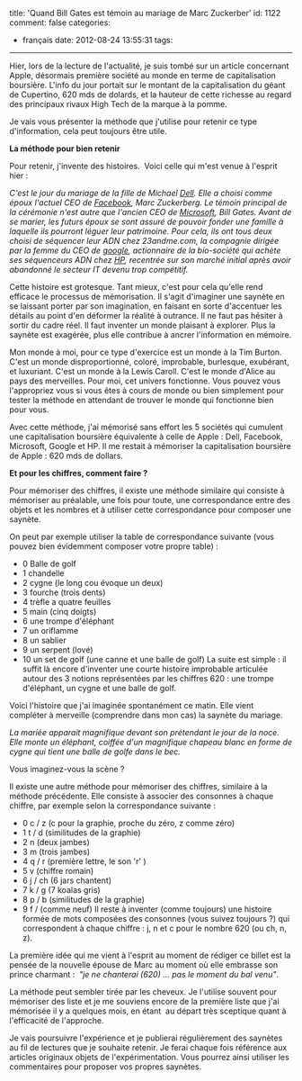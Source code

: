 title: 'Quand Bill Gates est témoin au mariage de Marc Zuckerber'
id: 1122
comment: false
categories:
  - français
date: 2012-08-24 13:55:31
tags:
---

Hier, lors de la lecture de l'actualité, je suis tombé sur un article concernant Apple, désormais première société au monde en terme de capitalisation boursière. L'info du jour portait sur le montant de la capitalisation du géant de Cupertino, 620 mds de dolards, et la hauteur de cette richesse au regard des principaux rivaux High Tech de la marque à la pomme.

Je vais vous présenter la méthode que j'utilise pour retenir ce type d'information, cela peut toujours être utile.

**La méthode pour bien retenir**

Pour retenir, j'invente des histoires.  Voici celle qui m'est venue à l'esprit hier :

_C'est le jour du mariage de la fille de Michael <span style="text-decoration: underline">Dell</span>. Elle a choisi comme époux l'actuel CEO de <span style="text-decoration: underline">Facebook</span>, Marc Zuckerberg. Le témoin principal de la cérémonie n'est autre que l'ancien CEO de <span style="text-decoration: underline">Microsoft</span>, Bill Gates. Avant de se marier, les futurs époux se sont assuré de pouvoir fonder une famille à laquelle ils pourront léguer leur patrimoine. Pour cela, ils ont tous deux choisi de séquencer leur ADN chez 23andme.com, la compagnie dirigée par la femme du CEO de <span style="text-decoration: underline">google</span>, actionnaire de la bio-société qui achète ses séquenceurs ADN chez <span style="text-decoration: underline">HP</span>, recentrée sur son marché initial après avoir abandonné le secteur IT devenu trop compétitif._

Cette histoire est grotesque. Tant mieux, c'est pour cela qu'elle rend efficace le processus de mémorisation. Il s'agit d'imaginer une saynète en se laissant porter par son imagination, en faisant en sorte d'accentuer les détails au point d'en déformer la réalité à outrance. Il ne faut pas hésiter à sortir du cadre réel. Il faut inventer un monde plaisant à explorer. Plus la saynète est exagérée, plus elle contribue à ancrer l'information en mémoire.

Mon monde à moi, pour ce type d'exercice est un monde à la Tim Burton. C'est un monde disproportionné, coloré, improbable, burlesque, exubérant, et luxuriant. C'est un monde à la Lewis Caroll. C'est le monde d'Alice au pays des merveilles. Pour moi, cet univers fonctionne. Vous pouvez vous l'appropriez vous si vous êtes à cours de monde ou bien simplement pour tester la méthode en attendant de trouver le monde qui fonctionne bien pour vous.

Avec cette méthode, j'ai mémorisé sans effort les 5 sociétés qui cumulent une capitalisation boursière équivalente à celle de Apple : Dell, Facebook, Microsoft, Google et HP. Il me restait à mémoriser la capitalisation boursière de Apple : 620 mds de dollars.

**Et pour les chiffres, comment faire ?**

Pour mémoriser des chiffres, il existe une méthode similaire qui consiste à mémoriser au préalable, une fois pour toute, une correspondance entre des objets et les nombres et à utiliser cette correspondance pour composer une saynète.

On peut par exemple utiliser la table de correspondance suivante (vous pouvez bien évidemment composer votre propre table) :

*   0 Balle de golf
*   1 chandelle
*   2 cygne (le long cou évoque un deux)
*   3 fourche (trois dents)
*   4 trèfle a quatre feuilles
*   5 main (cinq doigts)
*   6 une trompe d'éléphant
*   7 un oriflamme
*   8 un sablier
*   9 un serpent (lové)
*   10 un set de golf (une canne et une balle de golf)
La suite est simple : il suffit là encore d'inventer une courte histoire improbable articulée autour des 3 notions représentées par les chiffres 620 : une trompe d'éléphant, un cygne et une balle de golf.

Voici l'histoire que j'ai imaginée spontanément ce matin. Elle vient compléter à merveille (comprendre dans mon cas) la saynète du mariage.

_La mariée apparait magnifique devant son prétendant le jour de la noce. Elle monte un éléphant, coiffée d'un magnifique chapeau blanc en forme de cygne qui tient une balle de golfe dans le bec._

Vous imaginez-vous la scène ?

Il existe une autre méthode pour mémoriser des chiffres, similaire à la méthode précédente. Elle consiste à associer des consonnes à chaque chiffre, par exemple selon la correspondance suivante :

*   0 c / z (c pour la graphie, proche du zéro, z comme zéro)
*   1 t / d (similitudes de la graphie)
*   2 n (deux jambes)
*   3 m (trois jambes)
*   4 q / r (première lettre, le son 'r' )
*   5 v (chiffre romain)
*   6 j / ch (6 jars chantent)
*   7 k / g (7 koalas gris)
*   8 p / b (similitudes de la graphie)
*   9 f / (comme neuf)
Il reste à inventer (comme toujours) une histoire formée de mots composées des consonnes (vous suivez toujours ?) qui correspondent à chaque chiffre : j, n et c pour le nombre 620 (ou ch, n, z).

La première idée qui me vient à l'esprit au moment de rédiger ce billet est la pensée de la nouvelle épouse de Marc au moment où elle embrasse son prince charmant :  _"je ne chanterai (620) ... pas le moment du bal venu"_.

La méthode peut sembler tirée par les cheveux. Je l'utilise souvent pour mémoriser des liste et je me souviens encore de la première liste que j'ai mémorisée il y a quelques mois, en étant  au départ très sceptique quant à l'efficacité de l'approche.

Je vais poursuivre l'expérience et je publierai régulièrement des saynètes au fil de lectures que je souhaite retenir. Je ferai chaque fois référence aux articles originaux objets de l'expérimentation. Vous pourrez ainsi utiliser les commentaires pour proposer vos propres saynètes.

<!--cforms name="Vérification"-->